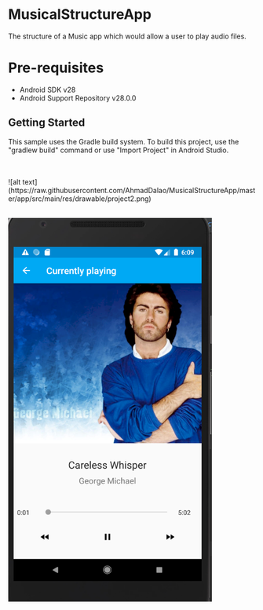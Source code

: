 # MusicalStructureApp

The structure of a Music app which would allow a user to play audio files.

# Pre-requisites
- Android SDK v28
- Android Support Repository v28.0.0

## Getting Started

This sample uses the Gradle build system. To build this project, use the "gradlew build" command or use "Import Project" in Android Studio.



<br>
<br>
![alt text](https://raw.githubusercontent.com/AhmadDalao/MusicalStructureApp/master/app/src/main/res/drawable/project2.png)


<br>
<br>

![alt text](https://raw.githubusercontent.com/AhmadDalao/MusicalStructureApp/master/app/src/main/res/drawable/project3.png)
